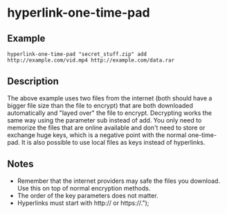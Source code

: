 # hyperlink-one-time-pad

## Example
```
hyperlink-one-time-pad "secret_stuff.zip" add http://example.com/vid.mp4 http://example.com/data.rar
```

## Description
The above example uses two files from the internet (both should have a bigger file size than the file to encrypt) that are both downloaded automatically and "layed over" the file to encrypt. Decrypting works the same way using the parameter sub instead of add. You only need to memorize the files that are online available and don't need to store or exchange huge keys, which is a negative point with the normal one-time-pad. It is also possible to use local files as keys instead of hyperlinks.

## Notes
- Remember that the internet providers may safe the files you download. Use this on top of normal encryption methods.
- The order of the key parameters does not matter.
- Hyperlinks must start with http:// or https://.");
 
